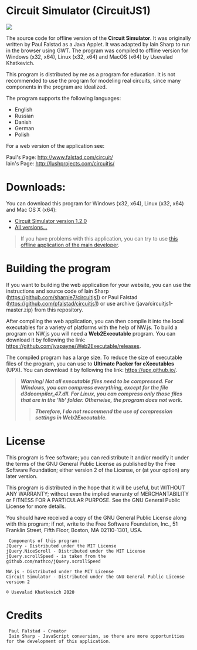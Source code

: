 # Circuit Simulator (CircuitJS1)

![](https://sevalikesto.tk/slides/1-2-0.png)

The source code for offline version of the **Circuit Simulator**. It was originally written by Paul Falstad as a Java Applet. It was adapted by Iain Sharp to run in the browser using GWT. The program was compiled to offline version for Windows (x32, x64), Linux (x32, x64) and MacOS (x64) by Usevalad Khatkevich.

This program is distributed by me as a program for education. It is not recommended to use the program for modeling real circuits, since many components in the program are idealized.

The program supports the following languages:
- English
- Russian
- Danish
- German
- Polish

For a web version of the application see:

Paul's Page: http://www.falstad.com/circuit/  
Iain's Page: http://lushprojects.com/circuitjs/

# Downloads:

You can download this program for Windows (x32, x64), Linux (x32, x64) and Mac OS X (x64):
- [Circuit Simulator version 1.2.0](https://github.com/SEVA77/circuitjs1/releases/tag/1.2.0)
- [All versions...](https://github.com/SEVA77/circuitjs1/releases)

> If you have problems with this application, you can try to use [this offline application of the main developer](http://www.falstad.com/circuit/).

# Building the program

If you want to building the web application for your website, you can use the instructions and source code of Iain Sharp (https://github.com/sharpie7/circuitjs1) or Paul Falstad (https://github.com/pfalstad/circuitjs1) or use archive (java/circuitjs1-master.zip) from this repository. 

After compiling the web application, you can then compile it into the local executables for a variety of platforms with the help of NW.js. To build a program on NW.js you will need a **Web2Executable** program. You can download it by following the link: https://github.com/jyapayne/Web2Executable/releases.

The compiled program has a large size. To reduce the size of executable files of the program, you can use to **Ultimate Packer for eXecutables** (UPX). You can download it by following the link: https://upx.github.io/.

> ***Warning! Not all executable files need to be compressed. For Windows, you can compress everything, except for the file d3dcompiler_47.dll. For Linux, you can compress only those files that are in the 'lib' folder. Otherwise, the program does not work.***
>
> > ***Therefore, I do not recommend the use of compression settings in Web2Executable.***


# License

This program is free software; you can redistribute it and/or modify it under the terms of the GNU General Public License as published by the Free Software Foundation; either version 2 of the License, or (at your option) any later version.

This program is distributed in the hope that it will be useful, but WITHOUT ANY WARRANTY; without even the implied warranty of MERCHANTABILITY or FITNESS FOR A PARTICULAR PURPOSE. See the GNU General Public License for more details.

You should have received a copy of the GNU General Public License along with this program; if not, write to the Free Software Foundation, Inc., 51 Franklin Street, Fifth Floor, Boston, MA 02110-1301, USA.

     Components of this program:
    JQuery - Distributed under the MIT License
    jQuery.NiceScroll - Distributed under the MIT License
    jQuery.scrollSpeed - is taken from the github.com/nathco/jQuery.scrollSpeed
    
    NW.js - Distributed under the MIT License
    Circuit Simulator - Distributed under the GNU General Public License version 2
    
    © Usevalad Khatkevich 2020

# Credits
	 Paul Falstad - Creator
	 Iain Sharp - JavaScript conversion, so there are more opportunities for the development of this application.
